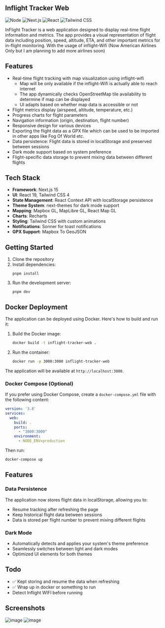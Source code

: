 ## Inflight Tracker Web

![Node](https://img.shields.io/badge/Node-v22-339933?logo=node.js&logoColor=white)
![Next.js](https://img.shields.io/badge/Next.js-15.3.1-black?logo=next.js&logoColor=white)
![React](https://img.shields.io/badge/React-v19-61DAFB?logo=react&logoColor=white)
![Tailwind CSS](https://img.shields.io/badge/Tailwind-v4-38B2AC?logo=tailwind-css&logoColor=white)

InFlight Tracker is a web application designed to display real-time flight information and metrics. The app provides a visual representation of flight data including position, speed, altitude, ETA, and other important metrics for in-flight monitoring. With the usage of inflight-Wifi (Now American Airlines Only but I am planning to add more airlines soon)

## Features
- Real-time flight tracking with map visualization using inflight-wifi
    - Map will be only available if the inflight-Wifi is actually able to reach internet
    - The app dynamically checks OpenStreetMap tile availability to determine if map can be displayed
    - UI adapts based on whether map data is accessible or not
- Flight metrics display (airspeed, altitude, temperature, etc.)
- Progress charts for flight parameters
- Navigation information (origin, destination, flight number)
- Responsive design for various devices
- Exporting the flight data as a GPX file which can be used to be imported in other apps like Fog Of World etc.
- Data persistence: Flight data is stored in localStorage and preserved between sessions
- Dark mode support based on system preference
- Flight-specific data storage to prevent mixing data between different flights

## Tech Stack
- **Framework**: Next.js 15
- **UI**: React 19, Tailwind CSS 4
- **State Management**: React Context API with localStorage persistence
- **Theme System**: next-themes for dark mode support
- **Mapping**: Mapbox GL, MapLibre GL, React Map GL
- **Charts**: Recharts
- **Styling**: Tailwind CSS with custom animations
- **Notifications**: Sonner for toast notifications
- **GPX Support**: Mapbox To GeoJSON

## Getting Started
1. Clone the repository
2. Install dependencies:
   ```
   pnpm install
   ```
3. Run the development server:
   ```
   pnpm dev
   ```

## Docker Deployment
The application can be deployed using Docker. Here's how to build and run it:

1. Build the Docker image:
   ```bash
   docker build -t inflight-tracker-web .
   ```

2. Run the container:
   ```bash
   docker run -p 3000:3000 inflight-tracker-web
   ```

The application will be available at `http://localhost:3000`.

### Docker Compose (Optional)
If you prefer using Docker Compose, create a `docker-compose.yml` file with the following content:

```yaml
version: '3.8'
services:
  web:
    build: .
    ports:
      - "3000:3000"
    environment:
      - NODE_ENV=production
```

Then run:
```bash
docker-compose up
```

## Features

### Data Persistence
The application now stores flight data in localStorage, allowing you to:
- Resume tracking after refreshing the page
- Keep historical flight data between sessions
- Data is stored per flight number to prevent mixing different flights

### Dark Mode
- Automatically detects and applies your system's theme preference
- Seamlessly switches between light and dark modes
- Optimized UI elements for both themes

## Todo
- ✅ Kept storing and resume the data when refreshing
- ✅ Wrap up in docker or something to run
- Detect Inflight WIFI before running

## Screenshots
![image](https://github.com/user-attachments/assets/9da6e9b7-187c-44e4-81a8-ac3c3a6012e2)
![image](https://github.com/user-attachments/assets/a1a0fda2-5044-4e30-98de-1300a1ccda24)
